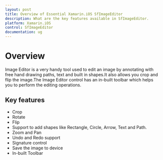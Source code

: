 ```yaml
---
layout: post
title: Overview of Essential Xamarin.iOS SfImageEditor
description: What are the key features available in SfImageEditor.
platform: Xamarin.iOS
control: SfImageEditor
documentation: ug
---
```


# Overview

Image Editor is a very handy tool used to edit an image by annotating with free hand drawing paths, text and built in shapes.It also allows you crop and flip the image.The Image Editor control has an in-built toolbar which helps you to perform the editing operations.

## Key features

* Crop 
* Rotate 
* Flip
* Support to add shapes like Rectangle, Circle, Arrow, Text and Path.
* Zoom and Pan
* Undo and Redo support
* Signature control
* Save the image to device
* In-built Toolbar